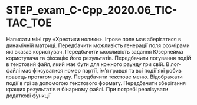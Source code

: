 # STEP_exam_C-Cpp_2020.06_TIC-TAC_TOE

Написати міні гру «Хрестики нолики».
Ігрове поле має зберігатися в динамічній матриці. 
Передбачити можливість генерації поля розмірами які вказав користувач.
Передбачити можливість задання Юзернейма користувача та фіксацію його результатів. 
Передбачити логування подій в текстовий файл, який має бути для кожного раунду гри свій. 
В лог-файлі має фіксуватися номер партії, ім’я гравця та всі події які робив гравець протягом раунду. 
Передбачити текстове меню. 
Відображати події в грі за допомогою текстового формату.
Передбачити зберігання кращих результатів в бінарному файлі. 
При потребі реалізувати додаткові функції
